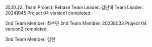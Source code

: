 25.10.22. Team Project: Rebase
Team Leader: 김단비
Team Leader: 20241045
Project 04 version1 completed

2nd Team Member: 최수민
2nd Team Member: 20238033
Project 04 version2 completed

3nd Team Member: 김현
